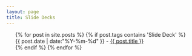 ```yaml
---
layout: page
title: Slide Decks
---
```

<ul class="this" style="list-style-type:none">
{% for post in site.posts %}
{% if post.tags contains 'Slide Deck' %}<li>{{ post.date | date:"%Y-%m-%d" }} - <a href="{{ post.url }}">{{ post.title }}</a></li>{% endif %}
{% endfor %}
</ul>